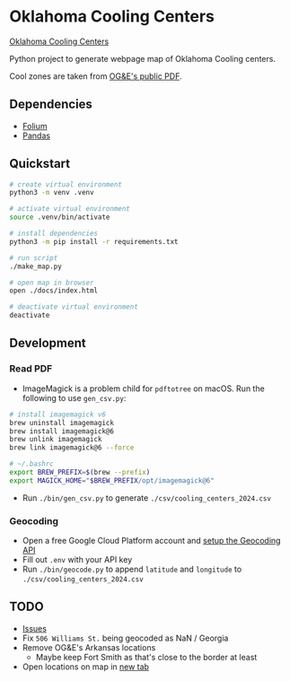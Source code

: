 # Oklahoma Cooling Centers

[Oklahoma Cooling Centers](https://alex-code4okc.github.io/oklahoma_cooling_centers_python/)

Python project to generate webpage map of Oklahoma Cooling centers. 

Cool zones are taken from [OG&E's public PDF](https://www.oge.com/wps/wcm/connect/5fff4221-6696-4166-9129-f431fc5a424f/OGE-Website+updates+2024-Cool+Zones-v2.pdf?MOD=AJPERES&CVID=p0Yt3kc).

## Dependencies
* [Folium](https://github.com/python-visualization/folium)
* [Pandas](https://github.com/pandas-dev/pandas)

## Quickstart
```bash
# create virtual environment
python3 -m venv .venv

# activate virtual environment
source .venv/bin/activate

# install dependencies
python3 -m pip install -r requirements.txt

# run script
./make_map.py

# open map in browser
open ./docs/index.html

# deactivate virtual environment
deactivate
```

## Development
### Read PDF
* ImageMagick is a problem child for `pdftotree` on macOS. Run the following to use `gen_csv.py`:
```bash
# install imagemagick v6
brew uninstall imagemagick
brew install imagemagick@6
brew unlink imagemagick
brew link imagemagick@6 --force

# ~/.bashrc
export BREW_PREFIX=$(brew --prefix)
export MAGICK_HOME="$BREW_PREFIX/opt/imagemagick@6"
```
* Run `./bin/gen_csv.py` to generate `./csv/cooling_centers_2024.csv`

### Geocoding
* Open a free Google Cloud Platform account and [setup the Geocoding API](https://developers.google.com/maps/documentation/geocoding/overview)
* Fill out `.env` with your API key
* Run `./bin/geocode.py` to append `latitude` and `longitude` to `./csv/cooling_centers_2024.csv`

## TODO
* [Issues](https://github.com/alex-code4okc/oklahoma_cooling_centers_python/issues)
* Fix `506 Williams St.` being geocoded as NaN / Georgia
* Remove OG&E's Arkansas locations
  * Maybe keep Fort Smith as that's close to the border at least
* Open locations on map in [new tab](https://www.freecodecamp.org/news/how-to-open-a-link-in-a-new-tab/)

